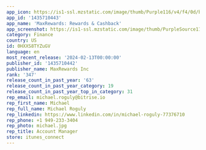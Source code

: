 ```yaml
---
app_icon: https://is1-ssl.mzstatic.com/image/thumb/Purple116/v4/f4/0d/b4/f40db492-a5fd-dbde-5da1-229652780c44/AppIcon-1x_U007epad-85-220.png/1024x1024bb.png
app_id: '1435710443'
app_name: 'MaxRewards: Rewards & Cashback'
app_screenshot: https://is1-ssl.mzstatic.com/image/thumb/PurpleSource116/v4/45/72/be/4572be1c-5f15-9750-063d-3f7b42e67612/e09a2f1e-1a08-454a-b70c-cb291ba3ab80_5.5_-_iOS_-_01.jpg/1242x2208bb.png
category: Finance
country: US
id: 0HXXS8TYZuGV
language: en
most_recent_release: '2024-02-13T00:00:00'
publisher_id: '1435710442'
publisher_name: MaxRewards Inc
rank: '347'
release_count_in_past_year: '63'
release_count_in_past_year_category: 19
release_count_in_past_year_top_in_category: 31
rep_email: michael.roguly@bitrise.io
rep_first_name: Michael
rep_full_name: Michael Roguly
rep_linkedin: https://www.linkedin.com/in/michael-roguly-77376710
rep_phone: +1 949-233-3404
rep_photo: michael.jpg
rep_title: Account Manager
store: itunes_connect
---
```

